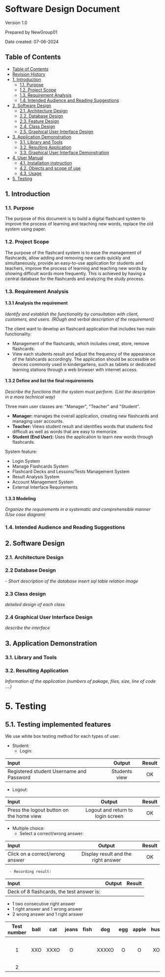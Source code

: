 # Software Design Document

Version 1.0

Prepared by NewGroup01

Date created: 07-06-2024

## Table of Contents

- [Table of Contents](#table-of-contents)
- [Revision History](#revision-history)
- [1. Introduction](#1-introduction)
    - [1.1. Purpose](#11-purpose)
    - [1.2. Project Scope](#12-project-scope)
    - [1.3. Requirement Analysis](#13-requirement-analysis)
    - [1.4. Intended Audience and Reading Suggestions](#14-intended-audience-and-reading-suggestions)
- [2. Software Design](#2-software-design)
    - [2.1. Architecture Design](#21-architecture-design)
    - [2.2. Database Design](#22-database-design)
    - [2.3. Feature Design](#23-feature-design)
    - [2.4. Class Design](#24-class-design)
    - [2.5. Graphical User Interface Design](#25-graphical-user-interface-design)
- [3. Application Demonstration](#2-application-demonstration)
    - [3.1. Library and Tools](#31-library-and-tools)
    - [3.2. Resulting Application](#32-resulting-application)
    - [3.3. Graphical User Interface Demonstration](#33-graphical-user-interface-demonstration)
- [4. User Manual](#4-user-manual)
    - [4.1. Installation instruction](#41-installation-instruction)
    - [4.2. Objects and scope of use](#42-Objects-and-scope-of-use)
    - [4.3. Usage](#43-usage)
- [5. Testing](#5-testing)

## 1. Introduction

### 1.1. Purpose

The purpose of this document is to build a digital flashcard system to improve the process of learning and teaching new words, 
replace the old system using paper.

### 1.2. Project Scope

The purpose of the flashcard system is to ease the management of flashcards, allow adding and removing new cards quickly and 
simultaneously, provide an easy-to-use application for students and teachers, improve the process of learning and teaching 
new words by showing difficult words more frequently. This is achieved by having a central database for the flashcards and 
analyzing the study process.

### 1.3. Requirement Analysis

#### 1.3.1 Analysis the requirement 
_Identify and establish the functionality by consultation with client, customers, and users. 
(ROugh and verbal description of the requirement)_

The client want to develop an flashcard application that includes two main functionality:
- Management of the flashcards, which includes creat, store, remove  flashcards.
- View each students result and adjust the frequency of the appearance of the falshcards accordingly.
The application should be accessible on devices commonly used in kindergartens, such as tablets or dedicated learning stations
through a web browser with internet access. 

#### 1.3.2 Define and list the final requirements
_Describe the functions that the system must perform. (List the description in a more technical way)_

Three main user classes are: "Manager", "Teacher" and "Student". 
- **Manager:** manages the overall application, creating new flashcards and managing user accounts.
- **Teacher:** Views student result and identifies words that students find difficult as well as words that are
  easy to memorize.
- **Student (End User):** Uses the application to learn new words through flashcards.

System feature:
- Login System
- Manage Flashcards System
- Flashcard Decks and Lessons/Tests Management System
- Result Analysis System
- Account Management System
- External Interface Requirements
  
#### 1.3.3 Modeling
_Organize the requirements in a systematic and comprehensible manner (Use case diagram)_

### 1.4. Intended Audience and Reading Suggestions

## 2. Software Design

### 2.1. Architecture Design

### 2.2 Database Design
_- Short description of the database_
_insert sql table relation image_

### 2.3 Class design
_detailed design of each class_

### 2.4 Graphical User Interface Design
_describe the interface_

## 3. Application Demonstration
### 3.1. Library and Tools

### 3.2. Resulting Application
_Information of the application (numbers of pakage, files, size, line of code ....)_




# 5. Testing

## 5.1. Testing implemented features
We use white box testing method for each types of user.
- Student:
  - Login: 

| Input  | Output  | Result |
|:------------- |:---------------:|:-------------:|
|Registered student Username and Password    | Students view          | OK|
  - Logout:

| Input  | Output  | Result |
|:------------- |:---------------:|:-------------:|
|Press the logout button on the home view| Logout and return to login screen| OK|
  - Multiple choice:
      - Select a correct/wrong answer:

| Input  | Output  | Result |
|:------------- |:---------------:|:-------------:|
|Click on a correct/wrong answer| Display result and the right answer| OK|
      - Recording result:

| Input  | Output  | Result |
|:------------- |:---------------:|:-------------:|
|Deck of 8 flashcards, the test answer is:
  - 1 two consecutive right answer
  - 1 right answer and 1 wrong answer
  - 2 wrong answer and 1 right answer

|Test number| ball | cat | jeans | fish | dog | egg | apple | hust | Result: |
|:----------:|:---:|:---:|:-----:|:----:|:---:|:---:|:-----:|:----:|:--------|
|1 | XXO  | XXXO|O      |      | XXXXO  |O    |O            |XO    |NC: 1; SL: 3; AD: 4; M: 0|
|2 | 
